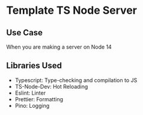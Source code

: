 # Template TS Node Server

## Use Case

When you are making a server on Node 14

## Libraries Used

- Typescript: Type-checking and compilation to JS
- TS-Node-Dev: Hot Reloading
- Eslint: Linter
- Prettier: Formatting
- Pino: Logging
